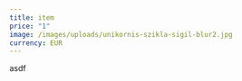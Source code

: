 ```yaml
---
title: item
price: "1"
image: /images/uploads/unikornis-szikla-sigil-blur2.jpg
currency: EUR
---
```

a﻿sdf